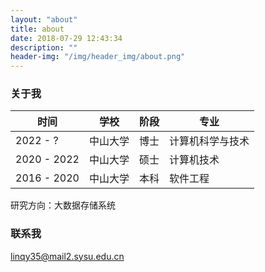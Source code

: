 ```yaml
---
layout: "about"
title: about
date: 2018-07-29 12:43:34
description: ""
header-img: "/img/header_img/about.png"
---
```


### 关于我

| 时间 | 学校 | 阶段 | 专业 |
| --- | ---- | --- | --- |
| 2022 - ? | 中山大学 | 博士 | 计算机科学与技术 |
| 2020 - 2022 | 中山大学 | 硕士 | 计算机技术 |
| 2016 - 2020 | 中山大学 | 本科 | 软件工程 |

研究方向：大数据存储系统



### 联系我
linqy35@mail2.sysu.edu.cn